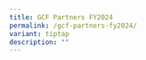```yaml
---
title: GCF Partners FY2024
permalink: /gcf-partners-fy2024/
variant: tiptap
description: ""
---
```

